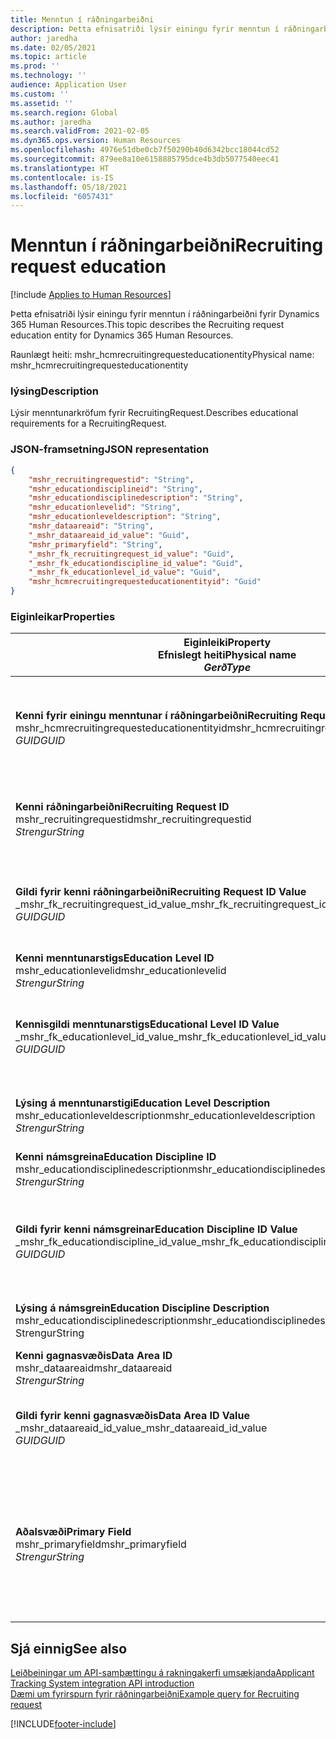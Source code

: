```yaml
---
title: Menntun í ráðningarbeiðni
description: Þetta efnisatriði lýsir einingu fyrir menntun í ráðningarbeiðni fyrir Dynamics 365 Human Resources.
author: jaredha
ms.date: 02/05/2021
ms.topic: article
ms.prod: ''
ms.technology: ''
audience: Application User
ms.custom: ''
ms.assetid: ''
ms.search.region: Global
ms.author: jaredha
ms.search.validFrom: 2021-02-05
ms.dyn365.ops.version: Human Resources
ms.openlocfilehash: 4976e51dbe0cb7f50290b40d6342bcc18044cd52
ms.sourcegitcommit: 879ee8a10e6158885795dce4b3db5077540eec41
ms.translationtype: HT
ms.contentlocale: is-IS
ms.lasthandoff: 05/18/2021
ms.locfileid: "6057431"
---
```

# <a name="recruiting-request-education"></a><span data-ttu-id="6e1b1-103">Menntun í ráðningarbeiðni</span><span class="sxs-lookup"><span data-stu-id="6e1b1-103">Recruiting request education</span></span>

[!include [Applies to Human Resources](../includes/applies-to-hr.md)]

<span data-ttu-id="6e1b1-104">Þetta efnisatriði lýsir einingu fyrir menntun í ráðningarbeiðni fyrir Dynamics 365 Human Resources.</span><span class="sxs-lookup"><span data-stu-id="6e1b1-104">This topic describes the Recruiting request education entity for Dynamics 365 Human Resources.</span></span>

<span data-ttu-id="6e1b1-105">Raunlægt heiti: mshr_hcmrecruitingrequesteducationentity</span><span class="sxs-lookup"><span data-stu-id="6e1b1-105">Physical name: mshr_hcmrecruitingrequesteducationentity</span></span>

### <a name="description"></a><span data-ttu-id="6e1b1-106">lýsing</span><span class="sxs-lookup"><span data-stu-id="6e1b1-106">Description</span></span>

<span data-ttu-id="6e1b1-107">Lýsir menntunarkröfum fyrir RecruitingRequest.</span><span class="sxs-lookup"><span data-stu-id="6e1b1-107">Describes educational requirements for a RecruitingRequest.</span></span>

### <a name="json-representation"></a><span data-ttu-id="6e1b1-108">JSON-framsetning</span><span class="sxs-lookup"><span data-stu-id="6e1b1-108">JSON representation</span></span>

```json
{
    "mshr_recruitingrequestid": "String",
    "mshr_educationdisciplineid": "String",
    "mshr_educationdisciplinedescription": "String",
    "mshr_educationlevelid": "String",
    "mshr_educationleveldescription": "String",
    "mshr_dataareaid": "String",
    "_mshr_dataareaid_id_value": "Guid",
    "mshr_primaryfield": "String",
    "_mshr_fk_recruitingrequest_id_value": "Guid",
    "_mshr_fk_educationdiscipline_id_value": "Guid",
    "_mshr_fk_educationlevel_id_value": "Guid",
    "mshr_hcmrecruitingrequesteducationentityid": "Guid"
}
```

### <a name="properties"></a><span data-ttu-id="6e1b1-109">Eiginleikar</span><span class="sxs-lookup"><span data-stu-id="6e1b1-109">Properties</span></span>

| <span data-ttu-id="6e1b1-110">Eiginleiki</span><span class="sxs-lookup"><span data-stu-id="6e1b1-110">Property</span></span><br><span data-ttu-id="6e1b1-111">**Efnislegt heiti**</span><span class="sxs-lookup"><span data-stu-id="6e1b1-111">**Physical name**</span></span><br><span data-ttu-id="6e1b1-112">**_Gerð_**</span><span class="sxs-lookup"><span data-stu-id="6e1b1-112">**_Type_**</span></span> | <span data-ttu-id="6e1b1-113">Nota</span><span class="sxs-lookup"><span data-stu-id="6e1b1-113">Use</span></span> | <span data-ttu-id="6e1b1-114">lýsing</span><span class="sxs-lookup"><span data-stu-id="6e1b1-114">Description</span></span> |
| --- | --- | --- |
| <span data-ttu-id="6e1b1-115">**Kenni fyrir einingu menntunar í ráðningarbeiðni**</span><span class="sxs-lookup"><span data-stu-id="6e1b1-115">**Recruiting Request Education Entity ID**</span></span><br><span data-ttu-id="6e1b1-116">mshr_hcmrecruitingrequesteducationentityid</span><span class="sxs-lookup"><span data-stu-id="6e1b1-116">mshr_hcmrecruitingrequesteducationentityid</span></span><br><span data-ttu-id="6e1b1-117">*GUID*</span><span class="sxs-lookup"><span data-stu-id="6e1b1-117">*GUID*</span></span> | <span data-ttu-id="6e1b1-118">Lesa eingöngu</span><span class="sxs-lookup"><span data-stu-id="6e1b1-118">Read-only</span></span><br><span data-ttu-id="6e1b1-119">Krafa</span><span class="sxs-lookup"><span data-stu-id="6e1b1-119">Required</span></span> | <span data-ttu-id="6e1b1-120">Einkvæmt kerfismyndað kenni fyrir færslu menntunar í ráðningarbeiðni.</span><span class="sxs-lookup"><span data-stu-id="6e1b1-120">System-generated unique identifier for the Recruiting Request Education record.</span></span> |
| <span data-ttu-id="6e1b1-121">**Kenni ráðningarbeiðni**</span><span class="sxs-lookup"><span data-stu-id="6e1b1-121">**Recruiting Request ID**</span></span><br><span data-ttu-id="6e1b1-122">mshr_recruitingrequestid</span><span class="sxs-lookup"><span data-stu-id="6e1b1-122">mshr_recruitingrequestid</span></span><br><span data-ttu-id="6e1b1-123">*Strengur*</span><span class="sxs-lookup"><span data-stu-id="6e1b1-123">*String*</span></span> | <span data-ttu-id="6e1b1-124">Einskrifanlegt</span><span class="sxs-lookup"><span data-stu-id="6e1b1-124">Write-once</span></span><br><span data-ttu-id="6e1b1-125">Krafa</span><span class="sxs-lookup"><span data-stu-id="6e1b1-125">Required</span></span> | <span data-ttu-id="6e1b1-126">Einkvæmt lesanlegt kenni tengdrar ráðningarbeiðni.</span><span class="sxs-lookup"><span data-stu-id="6e1b1-126">The user-readable unique identifier of the related recruiting request.</span></span> |
| <span data-ttu-id="6e1b1-127">**Gildi fyrir kenni ráðningarbeiðni**</span><span class="sxs-lookup"><span data-stu-id="6e1b1-127">**Recruiting Request ID Value**</span></span><br><span data-ttu-id="6e1b1-128">_mshr_fk_recruitingrequest_id_value</span><span class="sxs-lookup"><span data-stu-id="6e1b1-128">_mshr_fk_recruitingrequest_id_value</span></span><br><span data-ttu-id="6e1b1-129">*GUID*</span><span class="sxs-lookup"><span data-stu-id="6e1b1-129">*GUID*</span></span> | <span data-ttu-id="6e1b1-130">Lesa eingöngu</span><span class="sxs-lookup"><span data-stu-id="6e1b1-130">Read-only</span></span><br><span data-ttu-id="6e1b1-131">Krafa</span><span class="sxs-lookup"><span data-stu-id="6e1b1-131">Required</span></span><br><span data-ttu-id="6e1b1-132">Framandlykill: mshr_hcmrecruitingrequestentityid of mshr_hcmrecruitingrequestentity</span><span class="sxs-lookup"><span data-stu-id="6e1b1-132">Foreign key: mshr_hcmrecruitingrequestentityid of mshr_hcmrecruitingrequestentity</span></span> | <span data-ttu-id="6e1b1-133">Einkvæmt kerfismyndað kenni tengdrar ráðningarbeiðni.</span><span class="sxs-lookup"><span data-stu-id="6e1b1-133">System-generated unique identifier of the related recruiting request.</span></span> |
| <span data-ttu-id="6e1b1-134">**Kenni menntunarstigs**</span><span class="sxs-lookup"><span data-stu-id="6e1b1-134">**Education Level ID**</span></span><br><span data-ttu-id="6e1b1-135">mshr_educationlevelid</span><span class="sxs-lookup"><span data-stu-id="6e1b1-135">mshr_educationlevelid</span></span><br><span data-ttu-id="6e1b1-136">*Strengur*</span><span class="sxs-lookup"><span data-stu-id="6e1b1-136">*String*</span></span> | <span data-ttu-id="6e1b1-137">Einskrifanlegt</span><span class="sxs-lookup"><span data-stu-id="6e1b1-137">Write-once</span></span><br><span data-ttu-id="6e1b1-138">Krafa</span><span class="sxs-lookup"><span data-stu-id="6e1b1-138">Required</span></span> | <span data-ttu-id="6e1b1-139">Menntunarstig sem er krafist.</span><span class="sxs-lookup"><span data-stu-id="6e1b1-139">The level of education required.</span></span> |
| <span data-ttu-id="6e1b1-140">**Kennisgildi menntunarstigs**</span><span class="sxs-lookup"><span data-stu-id="6e1b1-140">**Educational Level ID Value**</span></span><br><span data-ttu-id="6e1b1-141">_mshr_fk_educationlevel_id_value</span><span class="sxs-lookup"><span data-stu-id="6e1b1-141">_mshr_fk_educationlevel_id_value</span></span><br><span data-ttu-id="6e1b1-142">*GUID*</span><span class="sxs-lookup"><span data-stu-id="6e1b1-142">*GUID*</span></span> | <span data-ttu-id="6e1b1-143">Lesa eingöngu</span><span class="sxs-lookup"><span data-stu-id="6e1b1-143">Read-only</span></span><br><span data-ttu-id="6e1b1-144">Krafa</span><span class="sxs-lookup"><span data-stu-id="6e1b1-144">Required</span></span><br><span data-ttu-id="6e1b1-145">Framandlykill: mshr_hcmeducationlevelentityid of mshr_hcmeducationlevelentity</span><span class="sxs-lookup"><span data-stu-id="6e1b1-145">Foreign key: mshr_hcmeducationlevelentityid of mshr_hcmeducationlevelentity</span></span> | <span data-ttu-id="6e1b1-146">Einkvæmt kerfismyndað kenni fyrir menntunarstig sem er krafist.</span><span class="sxs-lookup"><span data-stu-id="6e1b1-146">System-generated unique identifier of the level of education required.</span></span> |
| <span data-ttu-id="6e1b1-147">**Lýsing á menntunarstigi**</span><span class="sxs-lookup"><span data-stu-id="6e1b1-147">**Education Level Description**</span></span><br><span data-ttu-id="6e1b1-148">mshr_educationleveldescription</span><span class="sxs-lookup"><span data-stu-id="6e1b1-148">mshr_educationleveldescription</span></span><br><span data-ttu-id="6e1b1-149">*Strengur*</span><span class="sxs-lookup"><span data-stu-id="6e1b1-149">*String*</span></span> | <span data-ttu-id="6e1b1-150">Lesa eingöngu</span><span class="sxs-lookup"><span data-stu-id="6e1b1-150">Read-only</span></span><br><span data-ttu-id="6e1b1-151">Krafa</span><span class="sxs-lookup"><span data-stu-id="6e1b1-151">Required</span></span> | <span data-ttu-id="6e1b1-152">Lýsing á því stigi sem krafist er fyrir hæfnina.</span><span class="sxs-lookup"><span data-stu-id="6e1b1-152">The description of the level required for the skill.</span></span> |
| <span data-ttu-id="6e1b1-153">**Kenni námsgreina**</span><span class="sxs-lookup"><span data-stu-id="6e1b1-153">**Education Discipline ID**</span></span><br><span data-ttu-id="6e1b1-154">mshr_educationdisciplinedescription</span><span class="sxs-lookup"><span data-stu-id="6e1b1-154">mshr_educationdisciplinedescription</span></span><br><span data-ttu-id="6e1b1-155">*Strengur*</span><span class="sxs-lookup"><span data-stu-id="6e1b1-155">*String*</span></span> | <span data-ttu-id="6e1b1-156">Einskrifanlegt</span><span class="sxs-lookup"><span data-stu-id="6e1b1-156">Write-once</span></span><br><span data-ttu-id="6e1b1-157">Krafa</span><span class="sxs-lookup"><span data-stu-id="6e1b1-157">Required</span></span> | <span data-ttu-id="6e1b1-158">Svið námsgreinar.</span><span class="sxs-lookup"><span data-stu-id="6e1b1-158">The area of educational discipline.</span></span> |
| <span data-ttu-id="6e1b1-159">**Gildi fyrir kenni námsgreinar**</span><span class="sxs-lookup"><span data-stu-id="6e1b1-159">**Education Discipline ID Value**</span></span><br><span data-ttu-id="6e1b1-160">_mshr_fk_educationdiscipline_id_value</span><span class="sxs-lookup"><span data-stu-id="6e1b1-160">_mshr_fk_educationdiscipline_id_value</span></span><br><span data-ttu-id="6e1b1-161">*GUID*</span><span class="sxs-lookup"><span data-stu-id="6e1b1-161">*GUID*</span></span> | <span data-ttu-id="6e1b1-162">Lesa eingöngu</span><span class="sxs-lookup"><span data-stu-id="6e1b1-162">Read-only</span></span><br><span data-ttu-id="6e1b1-163">Krafa</span><span class="sxs-lookup"><span data-stu-id="6e1b1-163">Required</span></span><br><span data-ttu-id="6e1b1-164">Ytri lykill: mshr_hcmeducationdisciplineentityid úr einingu mshr_hcmeducationdisciplineentity</span><span class="sxs-lookup"><span data-stu-id="6e1b1-164">Foreign key: mshr_hcmeducationdisciplineentityid of mshr_hcmeducationdisciplineentity</span></span> | <span data-ttu-id="6e1b1-165">Kerfismyndað einkvæmt kenni fyrir grein menntunarsviðs.</span><span class="sxs-lookup"><span data-stu-id="6e1b1-165">System-generated unique identifier of the area of educational discipline.</span></span> |
| <span data-ttu-id="6e1b1-166">**Lýsing á námsgrein**</span><span class="sxs-lookup"><span data-stu-id="6e1b1-166">**Education Discipline Description**</span></span><br><span data-ttu-id="6e1b1-167">mshr_educationdisciplinedescription</span><span class="sxs-lookup"><span data-stu-id="6e1b1-167">mshr_educationdisciplinedescription</span></span><br><span data-ttu-id="6e1b1-168">Strengur</span><span class="sxs-lookup"><span data-stu-id="6e1b1-168">String</span></span> | <span data-ttu-id="6e1b1-169">Lesa eingöngu</span><span class="sxs-lookup"><span data-stu-id="6e1b1-169">Read-only</span></span><br><span data-ttu-id="6e1b1-170">Krafa</span><span class="sxs-lookup"><span data-stu-id="6e1b1-170">Required</span></span> | <span data-ttu-id="6e1b1-171">Lýsing á sviði námsgreinar.</span><span class="sxs-lookup"><span data-stu-id="6e1b1-171">The description of the area of educational discipline.</span></span> |
| <span data-ttu-id="6e1b1-172">**Kenni gagnasvæðis**</span><span class="sxs-lookup"><span data-stu-id="6e1b1-172">**Data Area ID**</span></span><br><span data-ttu-id="6e1b1-173">mshr_dataareaid</span><span class="sxs-lookup"><span data-stu-id="6e1b1-173">mshr_dataareaid</span></span><br><span data-ttu-id="6e1b1-174">*Strengur*</span><span class="sxs-lookup"><span data-stu-id="6e1b1-174">*String*</span></span> | <span data-ttu-id="6e1b1-175">Lesa/skrifa</span><span class="sxs-lookup"><span data-stu-id="6e1b1-175">Read/write</span></span><br><span data-ttu-id="6e1b1-176">Valfrjálst</span><span class="sxs-lookup"><span data-stu-id="6e1b1-176">Optional</span></span> | <span data-ttu-id="6e1b1-177">Tilgreinir lögaðilann (fyrirtækið).</span><span class="sxs-lookup"><span data-stu-id="6e1b1-177">Specifies the legal entity (company).</span></span>|
| <span data-ttu-id="6e1b1-178">**Gildi fyrir kenni gagnasvæðis**</span><span class="sxs-lookup"><span data-stu-id="6e1b1-178">**Data Area ID Value**</span></span><br><span data-ttu-id="6e1b1-179">_mshr_dataareaid_id_value</span><span class="sxs-lookup"><span data-stu-id="6e1b1-179">_mshr_dataareaid_id_value</span></span><br><span data-ttu-id="6e1b1-180">*GUID*</span><span class="sxs-lookup"><span data-stu-id="6e1b1-180">*GUID*</span></span> | <span data-ttu-id="6e1b1-181">Lesa eingöngu</span><span class="sxs-lookup"><span data-stu-id="6e1b1-181">Read-only</span></span><br><span data-ttu-id="6e1b1-182">Valfrjálst</span><span class="sxs-lookup"><span data-stu-id="6e1b1-182">Optional</span></span><br><span data-ttu-id="6e1b1-183">Framandlykill: cdm_companyid of cdm_company entity</span><span class="sxs-lookup"><span data-stu-id="6e1b1-183">Foreign key: cdm_companyid of cdm_company entity</span></span> | <span data-ttu-id="6e1b1-184">Kerfismyndað GUID-gildi sem tilgreinir lögaðilann (fyrirtækið).</span><span class="sxs-lookup"><span data-stu-id="6e1b1-184">System-generated GUID value identifying the legal entity (company).</span></span> |
| <span data-ttu-id="6e1b1-185">**Aðalsvæði**</span><span class="sxs-lookup"><span data-stu-id="6e1b1-185">**Primary Field**</span></span><br><span data-ttu-id="6e1b1-186">mshr_primaryfield</span><span class="sxs-lookup"><span data-stu-id="6e1b1-186">mshr_primaryfield</span></span><br><span data-ttu-id="6e1b1-187">*Strengur*</span><span class="sxs-lookup"><span data-stu-id="6e1b1-187">*String*</span></span> | <span data-ttu-id="6e1b1-188">Lesa eingöngu</span><span class="sxs-lookup"><span data-stu-id="6e1b1-188">Read-only</span></span><br><span data-ttu-id="6e1b1-189">Krafa</span><span class="sxs-lookup"><span data-stu-id="6e1b1-189">Required</span></span> | <span data-ttu-id="6e1b1-190">Samsetning á gildi ráðningarbeiðni og kenni menntunarstigs og kenni námsgreinar sem önnur aðferð til að auðkenna færsluna.</span><span class="sxs-lookup"><span data-stu-id="6e1b1-190">Concatenation of Recruiting Request value, Education Level ID, and Education Discipline ID as another method to uniquely identify the record.</span></span> |

## <a name="see-also"></a><span data-ttu-id="6e1b1-191">Sjá einnig</span><span class="sxs-lookup"><span data-stu-id="6e1b1-191">See also</span></span>

[<span data-ttu-id="6e1b1-192">Leiðbeiningar um API-samþættingu á rakningakerfi umsækjanda</span><span class="sxs-lookup"><span data-stu-id="6e1b1-192">Applicant Tracking System integration API introduction</span></span>](hr-admin-integration-ats-api-introduction.md)<br>
[<span data-ttu-id="6e1b1-193">Dæmi um fyrirspurn fyrir ráðningarbeiðni</span><span class="sxs-lookup"><span data-stu-id="6e1b1-193">Example query for Recruiting request</span></span>](hr-admin-integration-ats-api-recruiting-request-example-query.md)



[!INCLUDE[footer-include](../includes/footer-banner.md)]